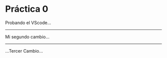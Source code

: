  # Práctica 0

Probando el VScode...

*********************
Mi segundo cambio...
*********************

...Tercer Cambio...
